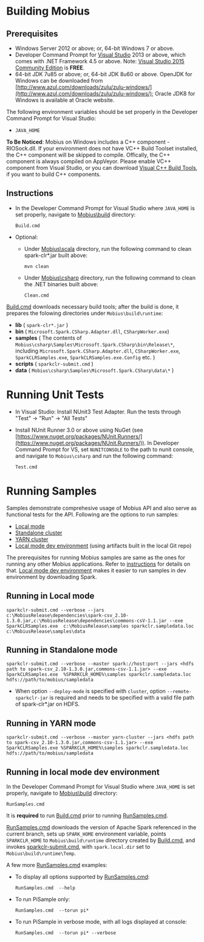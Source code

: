 # Building Mobius

## Prerequisites

* Windows Server 2012 or above; or, 64-bit Windows 7 or above.
* Developer Command Prompt for [Visual Studio](https://www.visualstudio.com/) 2013 or above, which comes with .NET Framework 4.5 or above. Note: [Visual Studio 2015 Community Edition](https://www.visualstudio.com/en-us/products/visual-studio-community-vs.aspx) is **FREE**.
* 64-bit JDK 7u85 or above; or, 64-bit JDK 8u60 or above. OpenJDK for Windows can be downloaded from [http://www.azul.com/downloads/zulu/zulu-windows/](http://www.azul.com/downloads/zulu/zulu-windows/); Oracle JDK8 for Windows is available at Oracle website.

The following environment variables should be set properly in the Developer Command Prompt for Visual Studio:

* `JAVA_HOME`

**To Be Noticed**: 
Mobius on Windows includes a C++ component - RIOSock.dll. If your environment does not have VC++ Build Toolset installed, the C++ component will be skipped to compile. Offically, the C++ component is always compiled on AppVeyor.
Please enable VC++ component from Visual Studio, or you can download [Visual C++ Build Tools](http://landinghub.visualstudio.com/visual-cpp-build-tools), if you want to build C++ components.

## Instructions

* In the Developer Command Prompt for Visual Studio where `JAVA_HOME` is set properly, navigate to [Mobius\build](../build/) directory: 

	```  
	Build.cmd  
	```

* Optional: 
	- Under [Mobius\scala](../scala) directory, run the following command to clean spark-clr*.jar built above: 

		```  
		mvn clean
		```  

 	- Under [Mobius\csharp](../csharp) directory, run the following command to clean the .NET binaries built above:

		```  
		Clean.cmd  
		```  
		
[Build.cmd](../build/Build.cmd) downloads necessary build tools; after the build is done, it prepares the folowing directories under `Mobius\build\runtime`:

  * **lib** ( `spark-clr*.jar` )  
  * **bin** ( `Microsoft.Spark.CSharp.Adapter.dll`, `CSharpWorker.exe`)  
  * **samples** ( The contents of `Mobius\csharp\Samples\Microsoft.Spark.CSharp\bin\Release\*`, including `Microsoft.Spark.CSharp.Adapter.dll`, `CSharpWorker.exe`, `SparkCLRSamples.exe`, `SparkCLRSamples.exe.Config` etc. ) 
  * **scripts** ( `sparkclr-submit.cmd` )  
  * **data** ( `Mobius\csharp\Samples\Microsoft.Spark.CSharp\data\*` )    

# Running Unit Tests

* In Visual Studio: Install NUnit3 Test Adapter. Run the tests through "Test" -> "Run" -> "All Tests"

* Install NUnit Runner 3.0 or above using NuGet (see [https://www.nuget.org/packages/NUnit.Runners/](https://www.nuget.org/packages/NUnit.Runners/)). In Developer Command Prompt for VS, set `NUNITCONSOLE` to the path to nunit console, and navigate to `Mobius\csharp` and run the following command: 
    ```
    Test.cmd
    ```

# Running Samples
Samples demonstrate comprehesive usage of Mobius API and also serve as functional tests for the API. Following are the options to run samples:
* [Local mode](#running-in-local-mode)
* [Standalone cluster](#running-in-standalone-mode)
* [YARN cluster](#running-in-yarn-mode)
* [Local mode dev environment](#running-in-local-mode-dev-environment) (using artifacts built in the local Git repo)

The prerequisites for running Mobius samples are same as the ones for running any other Mobius applications. Refer to [instructions](.\running-mobius-app.md#pre-requisites) for details on that. [Local mode dev environment](#running-in-local-mode-dev-environment) makes it easier to run samples in dev environment by downloading Spark.

## Running in Local mode
```
sparkclr-submit.cmd --verbose --jars c:\MobiusRelease\dependencies\spark-csv_2.10-1.3.0.jar,c:\MobiusRelease\dependencies\commons-csV-1.1.jar --exe SparkCLRSamples.exe  c:\MobiusRelease\samples sparkclr.sampledata.loc c:\MobiusRelease\samples\data
```

## Running in Standalone mode

```
sparkclr-submit.cmd --verbose --master spark://host:port --jars <hdfs path to spark-csv_2.10-1.3.0.jar,commons-csv-1.1.jar> --exe SparkCLRSamples.exe  %SPARKCLR_HOME%\samples sparkclr.sampledata.loc hdfs://path/to/mobius/sampledata
```
- When option `--deploy-mode` is specified with `cluster`, option `--remote-sparkclr-jar` is required and needs to be specified with a valid file path of spark-clr*.jar on HDFS.

## Running in YARN mode

```
sparkclr-submit.cmd --verbose --master yarn-cluster --jars <hdfs path to spark-csv_2.10-1.3.0.jar,commons-csv-1.1.jar> --exe SparkCLRSamples.exe %SPARKCLR_HOME%\samples sparkclr.sampledata.loc hdfs://path/to/mobius/sampledata
```

## Running in local mode dev environment
In the Developer Command Prompt for Visual Studio where `JAVA_HOME` is set properly, navigate to [Mobius\build](../build/) directory:

```  
RunSamples.cmd  
```

It is **required** to run [Build.cmd](../build/Build.cmd) prior to running [RunSamples.cmd](../build/localmode/RunSamples.cmd).

[RunSamples.cmd](../build/localmode/RunSamples.cmd) downloads the version of Apache Spark referenced in the current branch, sets up `SPARK_HOME` environment variable, points `SPARKCLR_HOME` to `Mobius\build\runtime` directory created by [Build.cmd](../build/Build.cmd), and invokes [sparkclr-submit.cmd](../scripts/sparkclr-submit.cmd), with `spark.local.dir` set to `Mobius\build\runtime\Temp`.

A few more [RunSamples.cmd](../build/localmode/RunSamples.cmd) examples:
- To display all options supported by [RunSamples.cmd](../build/localmode/RunSamples.cmd): 

    ```  
    RunSamples.cmd  --help
    ```

- To run PiSample only:

    ```  
    RunSamples.cmd  --torun pi*
    ```

- To run PiSample in verbose mode, with all logs displayed at console:

    ```  
    RunSamples.cmd  --torun pi* --verbose
    ```

